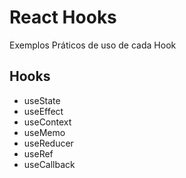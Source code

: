 # React Hooks 

Exemplos Práticos de uso de cada Hook

## Hooks

* useState
* useEffect
* useContext
* useMemo
* useReducer
* useRef
* useCallback